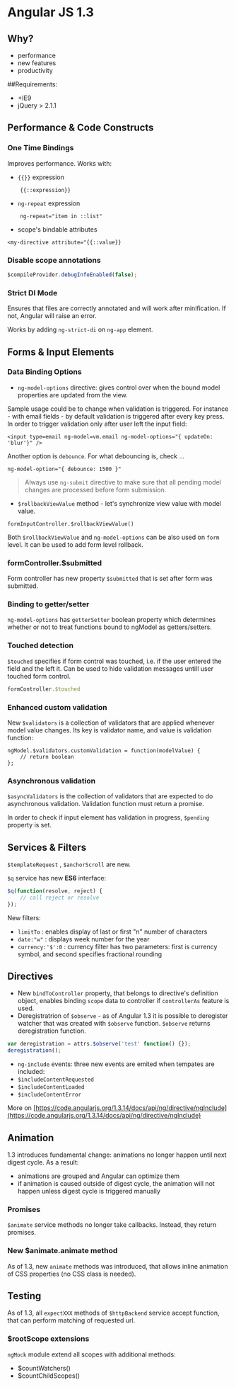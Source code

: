 # Angular JS 1.3

## Why?
- performance
- new features
- productivity

##Requirements:
- +IE9 
- jQuery > 2.1.1

## Performance & Code Constructs

### One Time Bindings
Improves performance. Works with:

- ```{{}}``` expression

```
	{{::expression}}
```

- ```ng-repeat``` expression

```
	ng-repeat="item in ::list"
```

- scope's bindable attributes

```
<my-directive attribute="{{::value}}
```
	
### Disable scope annotations

```javascript
$compileProvider.debugInfoEnabled(false);
```
	
### Strict DI Mode

Ensures that files are correctly annotated and will work after minification. If not, Angular will raise an error.

Works by adding ```ng-strict-di``` on ```ng-app``` element.

## Forms & Input Elements

### Data Binding Options

- ```ng-model-options``` directive: gives control over when the bound model properties are updated from the view.

Sample usage could be to change when validation is triggered. For instance - with email fields - by default validation is triggered after every key press. In order to trigger validation only after user left the input field:

```
<input type=email ng-model=vm.email ng-model-options="{ updateOn: 'blur'}" />
```

Another option is ```debounce```. For what debouncing is, check ...

```ng-model-option="{ debounce: 1500 }"```

> Always use ```ng-submit``` directive to make sure that all pending model changes are processed before form submission.

 - ```$rollbackViewValue``` method - let's synchronize view value with model value.

```
formInputController.$rollbackViewValue()
```

Both ```$rollbackViewValue``` and ```ng-model-options``` can be also used on ```form``` level. It can be used to add form level rollback.

### formController.$submitted

Form controller has new property ```$submitted``` that is set after form was submitted.

### Binding to getter/setter

```ng-model-options``` has ```getterSetter``` boolean property which determines whether or not to treat functions bound to ngModel as getters/setters. 

### Touched detection

```$touched``` specifies if form control was touched, i.e. if the user entered the field and the left it. Can be used to hide validation messages untill user touched form control.

```javascript
formController.$touched
```

### Enhanced custom validation

New ```$validators``` is a collection of validators that are applied whenever model value changes. Its key is validator name, and value is validation function:

```
ngModel.$validators.customValidation = function(modelValue) { 
	// return boolean
};
```

### Asynchronous validation

```$asyncValidators``` is the collection of validators that are expected to do asynchronous validation. Validation function must return a promise.

In order to check if input element has validation in progress, ```$pending``` property is set.

## Services & Filters

```$templateRequest``` , ```$anchorScroll``` are new.

```$q``` service has new **ES6** interface:

```javascript
$q(function(resolve, reject) {
	// call reject or resolve
});
```

New filters:

 - ```limitTo``` : enables display of last or first "n" number of characters
 - ```date:"w"``` : displays week number for the year
 - ```currency:'$':0``` :  currency filter has two parameters: first is currency symbol, and second specifies fractional rounding

## Directives

- New ```bindToController``` property, that belongs to directive's definition object, enables binding ```scope``` data to controller if ```controllerAs``` feature is used.
- Deregistratrion of ```$observe``` - as of Angular 1.3 it is possible to deregister watcher that was created with ```$observe``` function. ```$observe``` returns deregistration function.

```javascript
var deregistration = attrs.$observe('test' function() {});
deregistration();
```

- ```ng-include``` events:  three new events are emited when tempates are included:
 - ```$includeContentRequested```
 - ```$includeContentLoaded```
 - ```$includeContentError```

More on [https://code.angularjs.org/1.3.14/docs/api/ng/directive/ngInclude](https://code.angularjs.org/1.3.14/docs/api/ng/directive/ngInclude)

## Animation

1.3 introduces fundamental change: animations no longer happen until next digest cycle. As a result:

- animations are grouped and Angular can optimize them
- if animation is caused outside of digest cycle, the animation will not happen unless digest cycle is triggered manually

### Promises

```$animate``` service methods no longer take callbacks. Instead, they return promises.

### New $animate.animate method

As of 1.3, new ```animate``` methods was introduced, that allows inline animation of CSS properties (no CSS class is needed).

## Testing

As of 1.3, all ```expectXXX``` methods of ```$httpBackend``` service accept function, that can perform matching of requested url.

### $rootScope extensions

```ngMock``` module extend all scopes with additional methods:

- $countWatchers()
- $countChildScopes()
